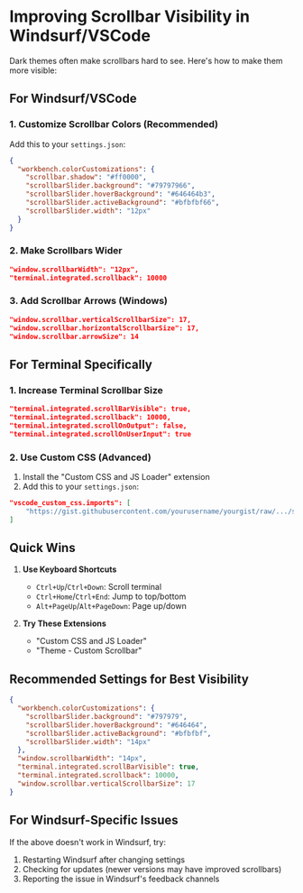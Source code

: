 # Improving Scrollbar Visibility in Windsurf/VSCode

Dark themes often make scrollbars hard to see. Here's how to make them more visible:

## For Windsurf/VSCode

### 1. Customize Scrollbar Colors (Recommended)
Add this to your `settings.json`:

```json
{
  "workbench.colorCustomizations": {
    "scrollbar.shadow": "#ff0000",
    "scrollbarSlider.background": "#79797966",
    "scrollbarSlider.hoverBackground": "#646464b3",
    "scrollbarSlider.activeBackground": "#bfbfbf66",
    "scrollbarSlider.width": "12px"
  }
}
```

### 2. Make Scrollbars Wider
```json
"window.scrollbarWidth": "12px",
"terminal.integrated.scrollback": 10000
```

### 3. Add Scrollbar Arrows (Windows)
```json
"window.scrollbar.verticalScrollbarSize": 17,
"window.scrollbar.horizontalScrollbarSize": 17,
"window.scrollbar.arrowSize": 14
```

## For Terminal Specifically

### 1. Increase Terminal Scrollbar Size
```json
"terminal.integrated.scrollBarVisible": true,
"terminal.integrated.scrollback": 10000,
"terminal.integrated.scrollOnOutput": false,
"terminal.integrated.scrollOnUserInput": true
```

### 2. Use Custom CSS (Advanced)
1. Install the "Custom CSS and JS Loader" extension
2. Add this to your `settings.json`:
```json
"vscode_custom_css.imports": [
    "https://gist.githubusercontent.com/yourusername/yourgist/raw/.../scrollbar.css"
]
```

## Quick Wins
1. **Use Keyboard Shortcuts**
   - `Ctrl+Up`/`Ctrl+Down`: Scroll terminal
   - `Ctrl+Home`/`Ctrl+End`: Jump to top/bottom
   - `Alt+PageUp`/`Alt+PageDown`: Page up/down

2. **Try These Extensions**
   - "Custom CSS and JS Loader"
   - "Theme - Custom Scrollbar"

## Recommended Settings for Best Visibility

```json
{
  "workbench.colorCustomizations": {
    "scrollbarSlider.background": "#797979",
    "scrollbarSlider.hoverBackground": "#646464",
    "scrollbarSlider.activeBackground": "#bfbfbf",
    "scrollbarSlider.width": "14px"
  },
  "window.scrollbarWidth": "14px",
  "terminal.integrated.scrollBarVisible": true,
  "terminal.integrated.scrollback": 10000,
  "window.scrollbar.verticalScrollbarSize": 17
}
```

## For Windsurf-Specific Issues
If the above doesn't work in Windsurf, try:
1. Restarting Windsurf after changing settings
2. Checking for updates (newer versions may have improved scrollbars)
3. Reporting the issue in Windsurf's feedback channels
